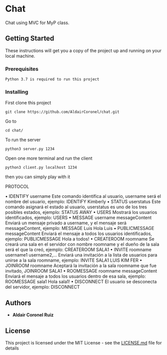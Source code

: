 # Chat

Chat using MVC for MyP class.

## Getting Started

These instructions will get you a copy of the project up and running on your local machine.

### Prerequisites


```
Python 3.7 is required to run this project
```

### Installing

First clone this project

```
git clone https://github.com/AldairCoronel/chat.git
```
Go to
```
cd chat/
```
To run the server

```
python3 server.py 1234
```

Open one more terminal and run the client

```
python3 client.py localhost 1234
```
then you can simply play with it

PROTOCOL

• IDENTIFY username
Este comando identifica al usuario, username será el nombre del usuario, ejemplo: IDENTIFY Kimberly
• STATUS userstatus
Este comando asignará el estado al usuario, userstatus es uno de los tres posibles estados, ejemplo: STATUS
AWAY
• USERS
Mostrará los usuarios identificados, ejemplo: USERS
• MESSAGE username messageContent
Enviará un mensaje privado a username, y el mensaje será messageContent, ejemplo: MESSAGE Luis Hola
Luis
• PUBLICMESSAGE messageContent
Enviará el mensaje a todos los usuarios identificados, ejemplo: PUBLICMESSAGE Hola a todos!
• CREATEROOM roomname
Se creará una sala en el servidor con nombre roomname y el dueño de la sala será el que la creó, ejemplo:
CREATEROOM SALA1
• INVITE roomname username1 username2,...
Enviará una invitación a la lista de usuarios para unirse a la sala roomname, ejemplo: INVITE SALA1 LUIS
KIM FER
• JOINROOM roomname
Aceptará la invitación a la sala roomname que fue invitado, JOINROOM SALA1
• ROOMESSAGE roomname messageContent
Enviará el mensaje a todos los usuarios dentro de esa sala, ejemplo: ROOMESSAGE sala1 Hola sala1!
• DISCONNECT
El usuario se desconecta del servidor, ejemplo: DISCONNECT



## Authors

* **Aldair Coronel Ruiz**
## License

This project is licensed under the MIT License - see the [LICENSE.md](LICENSE.md) file for details


